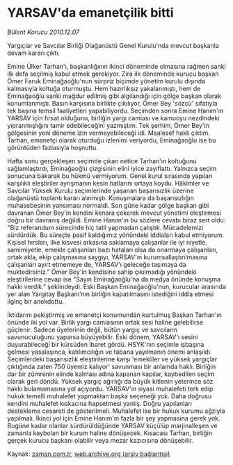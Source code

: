 # YARSAV'da emanetçilik bitti

*Bülent Korucu 2010.12.07*

<td class="columnist-detail">
<p>Yargıçlar ve Savcılar Birliği Olağanüstü Genel Kurulu'nda mevcut başkanla devam kararı çıktı.</p>
<p><p>Emine Ülker Tarhan'ı, başkanlığının ikinci döneminde olmasına rağmen sanki ilk defa seçilmiş kabul etmek gerekiyor. Zira ilk döneminde kurucu başkan Ömer Faruk Eminağaoğlu'nun sürpriz biçimde yönetim kurulu dışında kalmasıyla koltuğa oturmuştu. Hem hazırlıksız yakalanmıştı, hem de Eminağaoğlu sanki mağdur edilmiş gibi algılandığı için gölge başkan olarak konumlanmıştı. Basın karşısına birlikte çıkılıyor, Ömer Bey 'sözcü' sıfatıyla tek başına temsil faaliyetleri yapabiliyordu. Seçimden sonra Emine Hanım'ın YARSAV için fırsat olduğunu, birliğin yargı camiası ve kamuoyu nezdindeki yıpranmışlığını tamir edebileceğini yazmıştım. Tek şerhim, Ömer Bey'in gölgesinin yeni döneme izin vermeyebileceği idi. Maalesef haklı çıktım. Tarhan, emanetçi olarak oturduğu izlenimi veriyordu, Eminağaoğlu ise bu görüntüden fazlasıyla hoşnuttu.
<p>Hafta sonu gerçekleşen seçimde çıkan netice Tarhan'ın koltuğunu sağlamlaştırdı, Eminağaoğlu çizgisinin elini iyice zayıflattı. Yalnızca seçim sonucuna bakarak bu hükmü vermiyorum. Genel kurul sırasında yapılan karşılıklı eleştiriler ayrışmanın kesin hatlarını ortaya koydu. Hâkimler ve Savcılar Yüksek Kurulu seçimlerinde yaşanan başarısızlık üzerine olağanüstü toplantı kararı alınmıştı. Konuşmalara da başarısızlığın muhasebesinin yansıması normaldi. Son güne kadar gölge başkan gibi davranan Ömer Bey'in kendini kenara çekerek mevcut yönetimi eleştirmesi doğru bir davranış değildi. Emine Hanım'ın bu sözlere cevabı biraz sert oldu: "Biz referandum sürecinde hiç tatil yapmadan çalıştık. Mücadelemizi sürdürdük. Bu süreçte pasif kaldığımız yönündeki iddiaları kabul etmiyorum. Kişisel hırsları, ilke kisvesi arkasına saklamaya çalışanlar ile iyi niyetle, samimiyetle, emekle çalışanları bazı hataları olsa da onarmaya çalışanları, ortak akla, ekip çalışmasına saygıyı, YARSAV'ın kurumsallaştırılmasına çalışanları ayırt etmemeye de, YARSAV'ı geleceğe taşımaya da muktedirsiniz." Ömer Bey'in kendisine sahip çıkılmadığı yönündeki eleştirilerine cevap ise "Sayın Eminağaoğlu'na da medya önünde konuşma hakkı verdik." şeklindeydi. Eski Başkan Eminağaoğlu'nun, kurucular arasında yer alan Yargıtay Başkanı'nın birliğin kapatılmasını istediğini iddia etmesi ilginç bir anekdottu.
<p> İktidarını pekiştirmiş ve emanetçi konumundan kurtulmuş Başkan Tarhan'ın önünde iki yol var. Birlik yargı camiasının ortak sesi haline gelebilirse güçlenir. Sadece üyelerinin değil, bütün yargıç ve savcıların savunuculuğunu yaparsa büyüyebilir. Eski dönem, YARSAV'ı sesini duyurabileceği bir kürsüden ibaret gördü. HSYK'nın seçimle işbaşına gelmesi yasalaşınca, katılımcılığın ve tabana yayılmanın önemi anlaşıldı. Seçimlerdeki başarısızlık eleştirilerine karşı 'emekliler ve yüksek yargıçlar çıktığında zaten 750 üyemiz kalıyor' savunması bir anlamda haklı. Birliğin dar bir zümrenin elinde kalması adına kapanan kapılar, kaybedilen seçim olarak geri döndü. Yüksek yargıç ağırlığı da büyük kitlenin yeterince söz hakkı bulamamasına yol açıyordu. YARSAV'ın siyasi muhalefeti terk edip hukuk temelli muhalefet yapmaktan başka seçeneği yok. Daha doğrusu kendini muhalefet kıskacına hapsetmesi yanlış. Doğru yapılanları destekleme cesareti de gösterilmeli. Muhalefet ise bir hukuk kurumu ağzıyla yapılmalı. İkinci yol için Emine Hanım'ın fazla bir şey yapmasına gerek yok. Bugüne kadar olanlar sürdürüldüğünde YARSAV küçülüp marjinalleşen ve zamanla kaybolan bir kurum haline dönüşecek. Kısacası Tarhan, birliğin gerçek kurucu başkanı olabilir veya mezar kazıcısına dönüşebilir.</p>
<a href="http://web.archive.org/web/20101210042218/mailto:b.korucu@zaman.com.tr">
</a></p></p></p></td>

Kaynak: [zaman.com.tr](http://zaman.com.tr/yazar.do?yazino=1061882), [web.archive.org (arşiv bağlantısı)](http://web.archive.org/web/20101210042218/http://www.zaman.com.tr:80/yazar.do?yazino=1061882)
